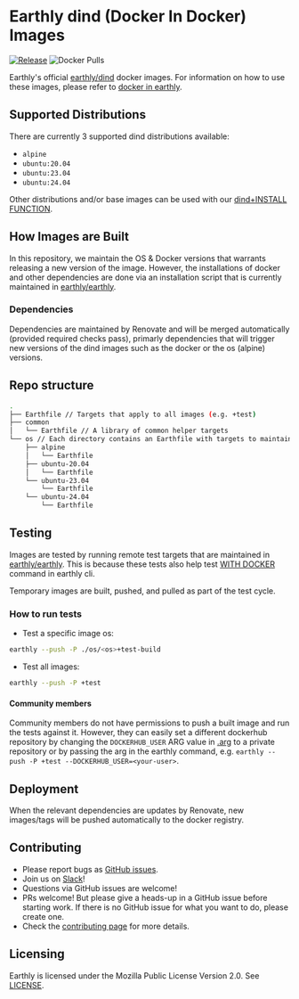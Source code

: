 # Earthly dind (Docker In Docker) Images
[![Release](https://github.com/earthly/dind/actions/workflows/release.yml/badge.svg)](https://github.com/earthly/dind/actions/workflows/release.yml)
![Docker Pulls](https://img.shields.io/docker/pulls/earthly/dind)


Earthly's official [earthly/dind](https://hub.docker.com/repository/docker/earthly/dind/general) docker images.
For information on how to use these images, please refer to [docker in earthly](https://docs.earthly.dev/docs/guides/docker-in-earthly).

## Supported Distributions

There are currently 3 supported dind distributions available: 
- `alpine`
- `ubuntu:20.04`
- `ubuntu:23.04`
- `ubuntu:24.04`

Other distributions and/or base images can be used with our [dind+INSTALL](https://docs.earthly.dev/docs/guides/docker-in-earthly#performance) [FUNCTION](https://docs.earthly.dev/docs/guides/functions).

## How Images are Built

In this repository, we maintain the OS & Docker versions that warrants releasing a new version of the image.
However, the installations of docker and other dependencies are done via an installation script that is currently maintained in [earthly/earthly](https://github.com/earthly/earthly).

### Dependencies

Dependencies are maintained by Renovate and will be merged automatically (provided required checks pass), primarly
dependencies that will trigger new versions of the dind images such as the docker or the os (alpine) versions.

## Repo structure

```bash
.
├── Earthfile // Targets that apply to all images (e.g. +test) 
├── common
│   └── Earthfile // A library of common helper targets
└── os // Each directory contains an Earthfile with targets to maintain the specific os (e.g. +test, +build)
    ├── alpine
    │   └── Earthfile
    ├── ubuntu-20.04
    │   └── Earthfile
    └── ubuntu-23.04
        └── Earthfile
    └── ubuntu-24.04
        └── Earthfile
```

## Testing

Images are tested by running remote test targets that are maintained in [earthly/earthly](https://github.com/earthly/earthly/tree/main/tests/with-docker). This is because these tests also help test [WITH DOCKER](https://docs.earthly.dev/docs/earthfile#with-docker) command in earthly cli.

Temporary images are built, pushed, and pulled as part of the test cycle.

### How to run tests

* Test a specific image os:

```bash
earthly --push -P ./os/<os>+test-build
```

* Test all images:
```bash
earthly --push -P +test
```

#### Community members

Community members do not have permissions to push a built image and run the tests against it. However, they can easily set a different dockerhub repository by changing the `DOCKERHUB_USER` ARG value in [.arg](.arg) to a private repository or by passing the arg in the earthly command, e.g. `earthly --push -P +test --DOCKERHUB_USER=<your-user>`.

## Deployment

When the relevant dependencies are updates by Renovate, new images/tags will be pushed automatically to the docker registry.

## Contributing

* Please report bugs as [GitHub issues](https://github.com/earthly/dind/issues).
* Join us on [Slack](https://earthly.dev/slack)!
* Questions via GitHub issues are welcome!
* PRs welcome! But please give a heads-up in a GitHub issue before starting work. If there is no GitHub issue for what you want to do, please create one.
* Check the [contributing page](./CONTRIBUTING.md) for more details.

## Licensing

Earthly is licensed under the Mozilla Public License Version 2.0. See [LICENSE](./LICENSE).

